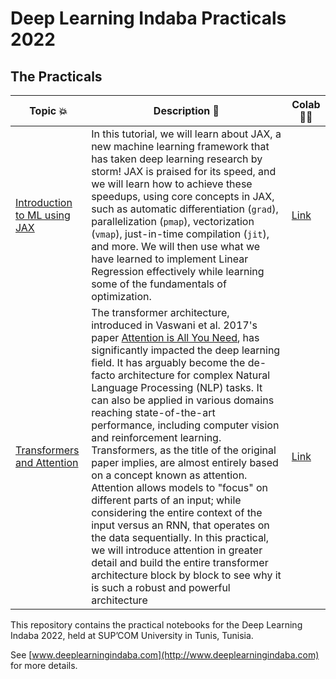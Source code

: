 # Deep Learning Indaba Practicals 2022
  
## The Practicals 
| Topic 💥 | Description 📘 | Colab 👩‍💻 |
|---------------|----------------------------------------------------------|----------------------------------------------------------------------------------------------------------|
[Introduction to ML using JAX](https://github.com/deep-learning-indaba/indaba-pracs-2022/blob/main/Introduction_to_ML_using_JAX.ipynb) | In this tutorial, we will learn about JAX, a new machine learning framework that has taken deep learning research by storm! JAX is praised for its speed, and we will learn how to achieve these speedups, using core concepts in JAX, such as automatic differentiation (`grad`), parallelization (`pmap`), vectorization (`vmap`), just-in-time compilation (`jit`), and more. We will then use what we have learned to implement Linear Regression effectively while learning some of the fundamentals of optimization. | [Link](https://colab.research.google.com/github/deep-learning-indaba/indaba-pracs-2022/blob/main/Introduction_to_ML_using_JAX.ipynb) | 
[Transformers and Attention](https://github.com/deep-learning-indaba/indaba-pracs-2022/blob/main/Introduction_to_ML_using_JAX.ipynb) | The transformer architecture, introduced in Vaswani et al. 2017's paper [Attention is All You Need](https://arxiv.org/abs/1706.03762?amp=1), has significantly impacted the deep learning field. It has arguably become the de-facto architecture for complex Natural Language Processing (NLP) tasks. It can also be applied in various domains reaching state-of-the-art performance, including computer vision and reinforcement learning. Transformers, as the title of the original paper implies, are almost entirely based on a concept known as attention. Attention allows models to "focus" on different parts of an input; while considering the entire context of the input versus an RNN, that operates on the data sequentially. In this practical, we will introduce attention in greater detail and build the entire transformer architecture block by block to see why it is such a robust and powerful architecture | [Link](https://colab.research.google.com/github/deep-learning-indaba/indaba-pracs-2022/blob/main/attention_and_transformers.ipynb) | 

This repository contains the practical notebooks for the Deep Learning Indaba
2022, held at SUP’COM University in Tunis, Tunisia.

See [www.deeplearningindaba.com](http://www.deeplearningindaba.com) for more details.
